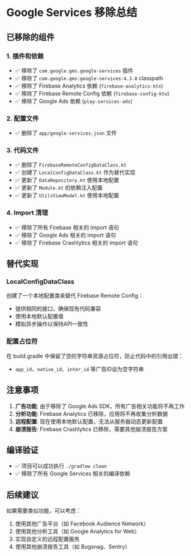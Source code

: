 # Google Services 移除总结

## 已移除的组件

### 1. 插件和依赖
- ✅ 移除了 `com.google.gms.google-services` 插件
- ✅ 移除了 `com.google.gms:google-services:4.3.8` classpath
- ✅ 移除了 Firebase Analytics 依赖 (`firebase-analytics-ktx`)
- ✅ 移除了 Firebase Remote Config 依赖 (`firebase-config-ktx`)
- ✅ 移除了 Google Ads 依赖 (`play-services-ads`)

### 2. 配置文件
- ✅ 删除了 `app/google-services.json` 文件

### 3. 代码文件
- ✅ 删除了 `FirebaseRemoteConfigDataClass.kt`
- ✅ 创建了 `LocalConfigDataClass.kt` 作为替代实现
- ✅ 更新了 `DataRepository.kt` 使用本地配置
- ✅ 更新了 `Module.kt` 的依赖注入配置
- ✅ 更新了 `UtilsViewModel.kt` 使用本地配置

### 4. Import 清理
- ✅ 移除了所有 Firebase 相关的 import 语句
- ✅ 移除了 Google Ads 相关的 import 语句
- ✅ 移除了 Firebase Crashlytics 相关的 import 语句

## 替代实现

### LocalConfigDataClass
创建了一个本地配置类来替代 Firebase Remote Config：
- 提供相同的接口，确保现有代码兼容
- 使用本地默认配置值
- 模拟异步操作以保持API一致性

### 配置占位符
在 build.gradle 中保留了空的字符串资源占位符，防止代码中的引用出错：
- `app_id`、`native_id`、`inter_id` 等广告ID设为空字符串

## 注意事项

1. **广告功能**: 由于移除了 Google Ads SDK，所有广告相关功能将不再工作
2. **分析功能**: Firebase Analytics 已移除，应用将不再收集分析数据
3. **远程配置**: 现在使用本地默认配置，无法从服务器动态更新配置
4. **崩溃报告**: Firebase Crashlytics 已移除，需要其他崩溃报告方案

## 编译验证
- ✅ 项目可以成功执行 `./gradlew clean`
- ✅ 移除了所有 Google Services 相关的编译依赖

## 后续建议

如果需要类似功能，可以考虑：
1. 使用其他广告平台（如 Facebook Audience Network）
2. 使用其他分析工具（如 Google Analytics for Web）
3. 实现自定义的远程配置服务
4. 使用其他崩溃报告工具（如 Bugsnag、Sentry）